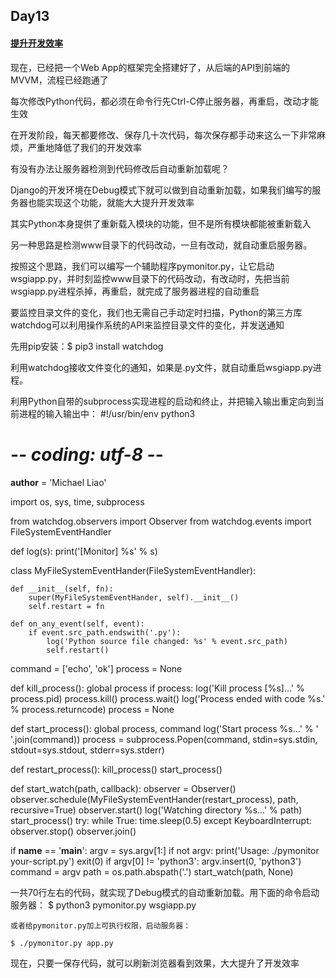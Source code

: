 ## Day13
#### [提升开发效率](http://www.liaoxuefeng.com/wiki/0014316089557264a6b348958f449949df42a6d3a2e542c000/001432339228196a8eb6fb8832b48b5aa0d740346536ead000)
现在，已经把一个Web App的框架完全搭建好了，从后端的API到前端的MVVM，流程已经跑通了

每次修改Python代码，都必须在命令行先Ctrl-C停止服务器，再重启，改动才能生效

在开发阶段，每天都要修改、保存几十次代码，每次保存都手动来这么一下非常麻烦，严重地降低了我们的开发效率

有没有办法让服务器检测到代码修改后自动重新加载呢？

Django的开发环境在Debug模式下就可以做到自动重新加载，如果我们编写的服务器也能实现这个功能，就能大大提升开发效率

其实Python本身提供了重新载入模块的功能，但不是所有模块都能被重新载入

另一种思路是检测www目录下的代码改动，一旦有改动，就自动重启服务器。

按照这个思路，我们可以编写一个辅助程序pymonitor.py，让它启动wsgiapp.py，并时刻监控www目录下的代码改动，有改动时，先把当前wsgiapp.py进程杀掉，再重启，就完成了服务器进程的自动重启

要监控目录文件的变化，我们也无需自己手动定时扫描，Python的第三方库watchdog可以利用操作系统的API来监控目录文件的变化，并发送通知

先用pip安装：$ pip3 install watchdog

利用watchdog接收文件变化的通知，如果是.py文件，就自动重启wsgiapp.py进程。

利用Python自带的subprocess实现进程的启动和终止，并把输入输出重定向到当前进程的输入输出中：
#!/usr/bin/env python3
# -*- coding: utf-8 -*-

__author__ = 'Michael Liao'

import os, sys, time, subprocess

from watchdog.observers import Observer
from watchdog.events import FileSystemEventHandler

def log(s):
    print('[Monitor] %s' % s)

class MyFileSystemEventHander(FileSystemEventHandler):

    def __init__(self, fn):
        super(MyFileSystemEventHander, self).__init__()
        self.restart = fn

    def on_any_event(self, event):
        if event.src_path.endswith('.py'):
            log('Python source file changed: %s' % event.src_path)
            self.restart()

command = ['echo', 'ok']
process = None

def kill_process():
    global process
    if process:
        log('Kill process [%s]...' % process.pid)
        process.kill()
        process.wait()
        log('Process ended with code %s.' % process.returncode)
        process = None

def start_process():
    global process, command
    log('Start process %s...' % ' '.join(command))
    process = subprocess.Popen(command, stdin=sys.stdin, stdout=sys.stdout, stderr=sys.stderr)

def restart_process():
    kill_process()
    start_process()

def start_watch(path, callback):
    observer = Observer()
    observer.schedule(MyFileSystemEventHander(restart_process), path, recursive=True)
    observer.start()
    log('Watching directory %s...' % path)
    start_process()
    try:
        while True:
            time.sleep(0.5)
    except KeyboardInterrupt:
        observer.stop()
    observer.join()

if __name__ == '__main__':
    argv = sys.argv[1:]
    if not argv:
        print('Usage: ./pymonitor your-script.py')
        exit(0)
    if argv[0] != 'python3':
        argv.insert(0, 'python3')
    command = argv
    path = os.path.abspath('.')
    start_watch(path, None)
	
一共70行左右的代码，就实现了Debug模式的自动重新加载。用下面的命令启动服务器：
	$ python3 pymonitor.py wsgiapp.py
	
	或者给pymonitor.py加上可执行权限，启动服务器：
	
	$ ./pymonitor.py app.py
	
现在，只要一保存代码，就可以刷新浏览器看到效果，大大提升了开发效率


